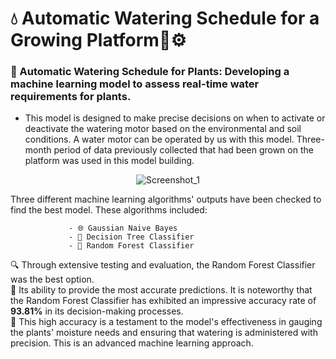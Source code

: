 # 💧 Automatic Watering Schedule for a Growing Platform🌿⚙️

### 🌱 Automatic Watering Schedule for Plants: Developing a machine learning model to assess real-time water requirements for plants.

* This model is designed to make precise decisions on when to activate or deactivate the watering motor based on the environmental and soil conditions. A water motor can be operated by us with this model. Three-month period of data previously collected that had been grown on the platform was used in this model building.

<p align="center">
  <img src="https://github.com/AS619/Automatic-Watering-Schedule/assets/137033424/c635d2fe-85f2-4894-9d2d-3cb1f5c2d81c" alt="Screenshot_1">
</p>

Three different machine learning algorithms' outputs have been checked to find the best model. 
These algorithms included:

                 - 🌐 Gaussian Naive Bayes
                 - 🌲 Decision Tree Classifier
                 - 🌳 Random Forest Classifier

🔍 Through extensive testing and evaluation, the Random Forest Classifier was the best option.<br>
🚀 Its ability to provide the most accurate predictions. It is noteworthy that the Random Forest Classifier has exhibited an impressive accuracy rate of **93.81%** in its decision-making processes.<br>
👀 This high accuracy is a testament to the model's effectiveness in gauging the plants' moisture needs and ensuring that watering is administered with precision. This is an advanced machine learning approach. 
